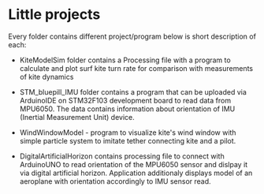 # Little projects
Every folder contains different project/program below is short description of each:

- KiteModelSim folder contains a Processing file with a program to calculate and plot surf kite turn rate for comparison with  measurements of kite dynamics

- STM_bluepill_IMU folder contains a program that can be uploaded via ArduinoIDE on STM32F103 development board to read data from MPU6050. The data contains information about orientation of IMU (Inertial Measurement Unit) device.

- WindWindowModel - program to visualize kite's wind window with simple particle system to imitate tether connecting kite and a pilot.

- DigitalArtificialHorizon contains processing file to connect with ArduinoUNO to read orientation of the MPU6050 sensor and dislpay it via digital artificial horizon. Application additionaly displays model of an aeroplane with orientation accordingly to IMU sensor read.
